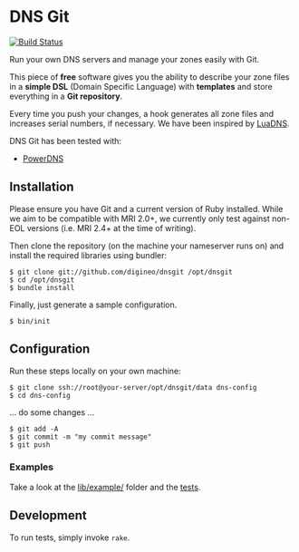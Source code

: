 # DNS Git

[![Build Status](https://travis-ci.org/digineo/dnsgit.svg?branch=master)](https://travis-ci.org/digineo/dnsgit)

Run your own DNS servers and manage your zones easily with Git.

This piece of **free** software gives you the ability to describe your zone
files in a **simple DSL** (Domain Specific Language) with **templates** and
store everything in a **Git repository**.

Every time you push your changes, a hook generates all zone files and increases
serial numbers, if necessary. We have been inspired by [LuaDNS](http://www.luadns.com/).

DNS Git has been tested with:
* [PowerDNS](https://www.powerdns.com/)


## Installation

Please ensure you have Git and a current version of Ruby installed. While
we aim to be compatible with MRI 2.0+, we currently only test against
non-EOL versions (i.e. MRI 2.4+ at the time of writing).

Then clone the repository (on the machine your nameserver runs on) and
install the required libraries using bundler:

```console
$ git clone git://github.com/digineo/dnsgit /opt/dnsgit
$ cd /opt/dnsgit
$ bundle install
```

Finally, just generate a sample configuration.

```console
$ bin/init
```


## Configuration

Run these steps locally on your own machine:

```console
$ git clone ssh://root@your-server/opt/dnsgit/data dns-config
$ cd dns-config
```

... do some changes ...

```console
$ git add -A
$ git commit -m "my commit message"
$ git push
```


### Examples

Take a look at the [lib/example/](https://github.com/digineo/dnsgit/tree/master/lib/example)
folder and the [tests](https://github.com/digineo/dnsgit/tree/master/tests/zone_test.rb).


## Development

To run tests, simply invoke `rake`.
